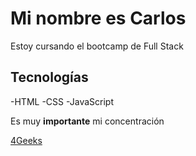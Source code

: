 # Mi nombre es Carlos

Estoy cursando el bootcamp de Full Stack



## Tecnologías

-HTML
-CSS
-JavaScript

Es muy **importante** mi concentración

[4Geeks](https://4geeks.com)

